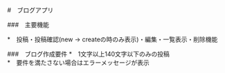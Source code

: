 #　ブログアプリ  

###　主要機能  

*　投稿・投稿確認(new -> createの時のみ表示)・編集・一覧表示・削除機能  

###　ブログ作成要件
*　1文字以上140文字以下のみの投稿  
*　要件を満たさない場合はエラーメッセージが表示
